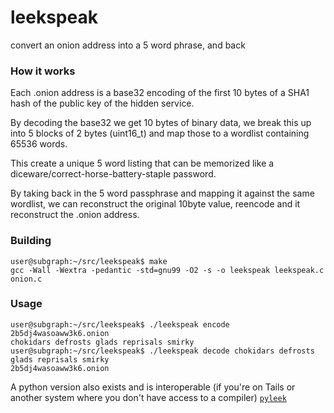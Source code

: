 # leekspeak
convert an onion address into a 5 word phrase, and back

### How it works
Each .onion address is a base32 encoding of the first 10 bytes of a SHA1 hash of the public key of the hidden service.

By decoding the base32 we get 10 bytes of binary data, we break this up into 5 blocks of 2 bytes (uint16_t) and map those to a wordlist containing 65536 words.

This create a unique 5 word listing that can be memorized like a diceware/correct-horse-battery-staple password.

By taking back in the 5 word passphrase and mapping it against the same wordlist, we can reconstruct the original 10byte value, reencode and it reconstruct the .onion address.

### Building

    user@subgraph:~/src/leekspeak$ make
    gcc -Wall -Wextra -pedantic -std=gnu99 -O2 -s -o leekspeak leekspeak.c onion.c

### Usage

    user@subgraph:~/src/leekspeak$ ./leekspeak encode 2b5dj4wasoaww3k6.onion
    chokidars defrosts glads reprisals smirky 
    user@subgraph:~/src/leekspeak$ ./leekspeak decode chokidars defrosts glads reprisals smirky
    2b5dj4wasoaww3k6.onion

A python version also exists and is interoperable (if you're on Tails or another system where you don't have access to a compiler)
[`pyleek`](https://github.com/epidemics-scepticism/pyleek)
